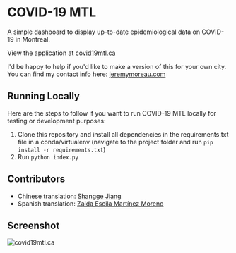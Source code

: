 COVID-19 MTL
============

A simple dashboard to display up-to-date epidemiological data on COVID-19 in Montreal.

View the application at [covid19mtl.ca](https://covid19mtl.ca/en)

I'd be happy to help if you'd like to make a version of this for your own city. You can find my contact info here: [jeremymoreau.com](https://jeremymoreau.com/)

## Running Locally

Here are the steps to follow if you want to run COVID-19 MTL locally for testing or development purposes:

1. Clone this repository and install all dependencies in the requirements.txt file in a conda/virtualenv (navigate to the project folder and run `pip install -r requirements.txt`)
2. Run `python index.py`

## Contributors

- Chinese translation: [Shangge Jiang](https://ca.linkedin.com/in/shangge-vivien-jiang-83418a117)
- Spanish translation: [Zaida Escila Martínez Moreno](https://github.com/ZaidaEMtzMo)

## Screenshot

![covid19mtl.ca](https://user-images.githubusercontent.com/7446564/80046446-a25c9400-84d8-11ea-8063-c36921049d10.png)
